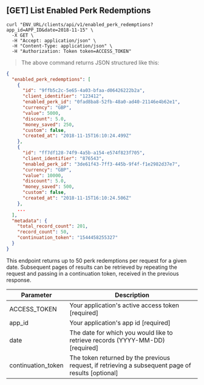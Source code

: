 ## [GET] List Enabled Perk Redemptions

```shell
curl "ENV_URL/clients/api/v1/enabled_perk_redemptions?app_id=APP_ID&date=2018-11-15" \
  -X GET \
  -H "Accept: application/json" \
  -H "Content-Type: application/json" \
  -H "Authorization: Token token=ACCESS_TOKEN"
```
> The above command returns JSON structured like this:

```json
{
  "enabled_perk_redemptions": [
    {
      "id": "9ffb5c2c-5e65-4a03-bfaa-d06426222b2a",
      "client_identifier": "123412",
      "enabled_perk_id": "0fad8ba8-52fb-48a0-ad40-21146e4b62e1",
      "currency": "GBP",
      "value": 5000,
      "discount": 5.0,
      "money_saved": 250,
      "custom": false,
      "created_at": "2018-11-15T16:10:24.499Z"
    },
    {
      "id": "ff7df128-74f9-4a5b-a154-e574f823f705",
      "client_identifier": "876543",
      "enabled_perk_id": "3de61f43-7ff3-445b-9f4f-f1e2982d37e7",
      "currency": "GBP",
      "value": 10000,
      "discount": 5.0,
      "money_saved": 500,
      "custom": false,
      "created_at": "2018-11-15T16:10:24.506Z"
    },
    ...
  ],
  "metadata": {
    "total_record_count": 201,
    "record_count": 50,
    "continuation_token": "1544458255327"
  }
}
```

This endpoint returns up to 50 perk redemptions per request for a given date. Subsequent pages of results can be retrieved by repeating the request and passing in a continuation token, received in the previous response.


Parameter | Description
--------- | -----------
ACCESS_TOKEN | Your application's active access token [required]
app_id | Your application's app id [required]
date | The date for which you would like to retrieve records (YYYY-MM-DD) [required]
continuation_token | The token returned by the previous request, if retrieving a subsequent page of results [optional]

